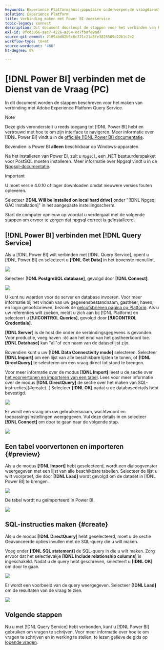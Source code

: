 ```yaml
---
keywords: Experience Platform;huis;populaire onderwerpen;de vraagdienst;de dienst van de vraag;Power BI;macht bi;verbindt met de vraagdienst;
solution: Experience Platform
title: Verbinding maken met Power BI-zoekservice
topic-legacy: connect
description: Dit document doorloopt de stappen voor het verbinden van Power BI met de Dienst van de Vraag van Adobe Experience Platform.
exl-id: 8fcd3056-aac7-4226-a354-ed7fb8fe9ad7
source-git-commit: 2109abd02b9c6c321c21a8fe3826509d22b1c2e2
workflow-type: tm+mt
source-wordcount: '466'
ht-degree: 0%

---
```


# [!DNL Power BI] verbinden met de Dienst van de Vraag (PC)

In dit document worden de stappen beschreven voor het maken van verbinding met Adobe Experience Platform Query Service.

>[!NOTE]
>
> Deze gids veronderstelt u reeds toegang tot [!DNL Power BI] hebt en vertrouwd met hoe te om zijn interface te navigeren. Meer informatie over [!DNL Power BI] vindt u in de [officiële [!DNL Power BI] documentatie](https://docs.microsoft.com/en-us/power-bi/).
>
> Bovendien is Power BI **alleen** beschikbaar op Windows-apparaten.

Na het installeren van Power BI, zult u `Npgsql`, een .NET bestuurderspakket voor PostSQL moeten installeren. Meer informatie over Npgsql vindt u in de [Npgsql-documentatie](https://www.npgsql.org/doc/index.html).

>[!IMPORTANT]
>
>U moet versie 4.0.10 of lager downloaden omdat nieuwere versies fouten opleveren.

Selecteer **[!DNL Will be installed on local hard drive]** onder &quot;[!DNL Npgsql GAC Installation]&quot; in het aangepaste instellingsscherm.

Start de computer opnieuw op voordat u verdergaat met de volgende stappen om ervoor te zorgen dat npgsql correct is geïnstalleerd.

## [!DNL Power BI] verbinden met [!DNL Query Service]

Als u [!DNL Power BI] wilt verbinden met [!DNL Query Service], opent u [!DNL Power BI] en selecteert u **[!DNL Get Data]** in het bovenste menullint.

![](../images/clients/power-bi/open-power-bi.png)

Selecteer **[!DNL PostgreSQL database]**, gevolgd door **[!DNL Connect]**.

![](../images/clients/power-bi/get-data.png)

U kunt nu waarden voor de server en database invoeren. Voor meer informatie bij het vinden van uw gegevensbestandnaam, gastheer, haven, en login geloofsbrieven, bezoek de [geloofsbrieven pagina op Platform](https://platform.adobe.com/query/configuration). Als u uw referenties wilt zoeken, meldt u zich aan bij [!DNL Platform] en selecteert u **[!UICONTROL Queries]**, gevolgd door **[!UICONTROL Credentials]**.

**[!DNL Server]** is de host die onder de verbindingsgegevens is gevonden. Voor productie, voeg haven `:80` aan het eind van het gastheerkoord toe. **[!DNL Database]** kan &quot;all&quot;of een naam van de datasetlijst zijn.

Bovendien kunt u uw **[!DNL Data Connectivity mode]** selecteren. Selecteer **[!DNL Import]** om een lijst van alle beschikbare lijsten te tonen, of **[!DNL DirectQuery]** te selecteren om een vraag direct tot stand te brengen.

Voor meer informatie over de modus **[!DNL Import]** leest u de sectie over [het voorvertonen en importeren van een tabel](#preview). Lees voor meer informatie over de modus **[!DNL DirectQuery]** de sectie over het maken van SQL-instructies](#create). [ Selecteer **[!DNL OK]** nadat u de databasedetails hebt bevestigd.

![](../images/clients/power-bi/connectivity-mode.png)

Er wordt een vraag om uw gebruikersnaam, wachtwoord en toepassingsinstellingen weergegeven. Vul deze details in en selecteer **[!DNL Connect]** om door te gaan naar de volgende stap.

![](../images/clients/power-bi/import-mode.png)

## Een tabel voorvertonen en importeren {#preview}

Als u de modus **[!DNL Import]** hebt geselecteerd, wordt een dialoogvenster weergegeven met een lijst van alle beschikbare tabellen. Selecteer de lijst u wilt voorproef, die door **[!DNL Load]** wordt gevolgd om de dataset in [!DNL Power BI] te brengen.

![](../images/clients/power-bi/preview-table.png)

De tabel wordt nu geïmporteerd in Power BI.

![](../images/clients/power-bi/import-table.png)

## SQL-instructies maken {#create}

Als u de modus **[!DNL DirectQuery]** hebt geselecteerd, moet u de sectie Geavanceerde opties invullen met de SQL-query die u wilt maken.

Voeg onder **[!DNL SQL statement]** de SQL-query in die u wilt maken. Zorg ervoor dat het selectievakje **[!DNL Include relationship columns]** is ingeschakeld. Nadat u de query hebt geschreven, selecteert u **[!DNL OK]** om door te gaan.

![](../images/clients/power-bi/direct-query-mode.png)

Er wordt een voorbeeld van de query weergegeven. Selecteer **[!DNL Load]** om de resultaten van de vraag te zien.

![](../images/clients/power-bi/preview-direct-query.png)

## Volgende stappen

Nu u met [!DNL Query Service] hebt verbonden, kunt u [!DNL Power BI] gebruiken om vragen te schrijven. Voor meer informatie over hoe te om vragen te schrijven en in werking te stellen, te lezen gelieve de gids op [lopende vragen](../best-practices/writing-queries.md).
